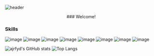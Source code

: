 ![header](https://capsule-render.vercel.app/api?type=transparent&color=auto&height=300&section=header&text=ajrfyd&desc=dev%20hub%20&descAlign=60&descAlignY=65&animation=fadeIn&fontSize=90&fontColor=6200ee)

<div align="center">
### Welcome!
  
</div>

### Skills
![image](https://img.shields.io/badge/javascript-F7DF1E?style=plastic&logo=javascript&logoColor=ffffff)
![image](https://img.shields.io/badge/React-61DAFB?style=plastic&logo=React&logoColor=white)
![image](https://img.shields.io/badge/TypeScript-3178C6?style=plastic&logo=Typescript&logoColor=white)
![image](https://img.shields.io/badge/Redux-764ABC?style=plastic&logo=Redux&locoColor=black)
![image](https://img.shields.io/badge/StyledComponents-DB7093?style=plastic&logo=styled-components&logoColor=FFDC0F)
![image](https://img.shields.io/badge/Node.js-339933?style=plastic&logo=Node.js&logoColor=white)
![image](https://img.shields.io/badge/EXPRESS-000000?style=plastic&logo=Express&logoColor=white)
![image](https://img.shields.io/badge/Mysql-4479A1?style=plastic&logo=Mysql&logoColor=white)


![ajrfyd's GitHub stats](https://github-readme-stats.vercel.app/api?username=ajrfyd&show_icons=true&hide=stars)
![Top Langs](https://github-readme-stats.vercel.app/api/top-langs/?username=ajrfyd&layout=compact)

